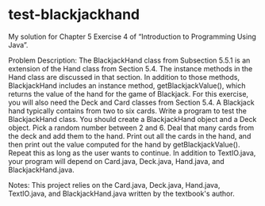 # test-blackjackhand

My solution for Chapter 5 Exercise 4 of “Introduction to Programming Using Java”.

Problem Description:
The BlackjackHand class from Subsection 5.5.1 is an extension of the Hand class from
Section 5.4. The instance methods in the Hand class are discussed in that section. In addition
to those methods, BlackjackHand includes an instance method, getBlackjackValue(),
which returns the value of the hand for the game of Blackjack. For this exercise, you will
also need the Deck and Card classes from Section 5.4.
A Blackjack hand typically contains from two to six cards. Write a program to test the
BlackjackHand class. You should create a BlackjackHand object and a Deck object. Pick
a random number between 2 and 6. Deal that many cards from the deck and add them to
the hand. Print out all the cards in the hand, and then print out the value computed for
the hand by getBlackjackValue(). Repeat this as long as the user wants to continue.
In addition to TextIO.java, your program will depend on Card.java, Deck.java,
Hand.java, and BlackjackHand.java.

Notes: This project relies on the Card.java, Deck.java, Hand.java, TextIO.java, and 
BlackjackHand.java written by the textbook's author.
